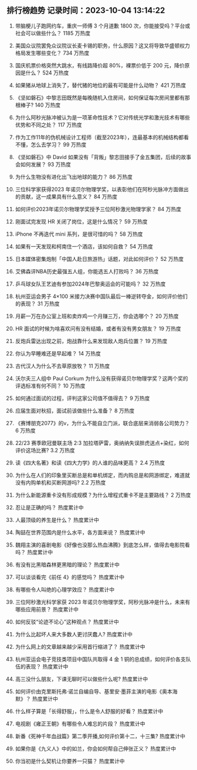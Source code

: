 
## 排行榜趋势 记录时间：2023-10-04 13:14:22
  
  1. 带脑梗儿子跑网约车，重庆一师傅 3 个月道歉 1800 次，你能接受吗？平台或社会可以做些什么？ 1185 万热度
    
  2. 美国众议院罢免众议院议长麦卡锡的职务，什么原因？这又将导致华盛顿权力格局发生哪些变化？ 734 万热度
    
  3. 国庆机票价格突然大跳水，有线路降价超 80%，裸票价低于 200 元，降价原因是什么？ 524 万热度
    
  4. 如果猪从地球上消失了，替代猪的地位的最有可能是什么动物？ 421 万热度
    
  5. 《坚如磐石》中黎志田既然是每晚随机入住房间，如何保证每次房间里都有那根棒子? 140 万热度
    
  6. 为什么阿秒光脉冲被认为是一项革命性技术？它对传统光学和激光技术有哪些优势和不同之处？ 117 万热度
    
  7. 作为工作11年的伪机械设计工程师（截至2023年），连最基本的机械结构都看不懂，怎么去学习？ 99 万热度
    
  8. 《坚如磐石》中 David 如果没有「背叛」黎志田接手了金五集团，后续的故事会如何发展？ 93 万热度
    
  9. 为什么生物没有进化出飞出地球的能力？ 86 万热度
    
  10. 三位科学家获得2023 年诺贝尔物理学奖，以表彰他们在阿秒光脉冲方面做出的贡献，这一成果具有什么意义？ 84 万热度
    
  11. 如何评价2023年诺贝尔物理学奖授予三位阿秒激光物理学家？ 84 万热度
    
  12. 刚面试完发现 HR 关闭了岗位，这是什么情况？ 59 万热度
    
  13. iPhone 不再迭代 mini 系列，是很可惜的吗？ 58 万热度
    
  14. 如果有一天发现和柯南住一个酒店，该如何自救？ 54 万热度
    
  15. 日本媒体密集炮制「中国人赴日旅游热」话题，对此如何评价？ 52 万热度
    
  16. 艾佛森评NBA历史最强五人组，你能选五人打败吗？ 36 万热度
    
  17. 乒乓球女队王艺迪有参加2024年巴黎奥运会的可能吗？ 32 万热度
    
  18. 杭州亚运会男子 4×100 米接力决赛中国队最后一棒逆转夺金，如何评价他们的表现？ 31 万热度
    
  19. 月薪一万在办公室上班和卖炸鸡一个月赚三万，你会选哪个？ 20 万热度
    
  20. HR 面试的时候为啥喜欢问有没有结婚，或者有没有男女朋友？ 19 万热度
    
  21. 反炮兵雷达出现之前，炮战靠什么来发现敌人炮兵位置？ 19 万热度
    
  22. 你认为早睡难还是早起难？ 14 万热度
    
  23. 古代汉人为什么不去草原放牧？ 11 万热度
    
  24. 沃尔夫三人组中 Paul Corkum 为什么没有获得诺贝尔物理学奖？这两个奖的评选标准有何不同？ 10 万热度
    
  25. 如何通过面试的过程，评判这家公司值不值得去？ 9 万热度
    
  26. 应届生面对秋招，面试前该做些什么准备？ 8 万热度
    
  27. 《赛博朋克2077》的v，为什么不能自立门派，联合底层来消弱各公司势力？ 6 万热度
    
  28. 22/23 赛季欧冠曼联主场 2:3 加拉塔萨雷，奥纳纳失误胖虎送点+染红，如何评价这场比赛? 3.2 万热度
    
  29. 读《四大名著》和读《四大力学》的人谁的品味更高？ 2.4 万热度
    
  30. 为什么在人们的印象里买断总是和单机绑定，而内购总是和网游绑定，难道就没有内购单机和买断网游吗? 2.2 万热度
    
  31. 为什么新能源重卡没有形成规模？为什么增程式重卡不是主要路线？ 2 万热度
    
  32. 忍让是正确的吗？ 热度累计中
    
  33. 人最顶级的养生是什么？ 热度累计中
    
  34. 陶喆在世界范围内是什么水平，各方面来说？ 热度累计中
    
  35. 魏翔主演的喜剧电影《好像也没那么热血沸腾》到底怎么样，值得去电影院看吗？ 热度累计中
    
  36. 有没有比黑暗森林更黑暗的理论？ 热度累计中
    
  37. 可以谈谈看完《前任 4》的感觉吗？ 热度累计中
    
  38. 有哪些令人叫绝的心理学效应？ 热度累计中
    
  39. 三位阿秒激光科学家获 2023 年诺贝尔物理学奖，阿秒光脉冲是什么，未来有哪些应用前景？ 热度累计中
    
  40. 如何反驳“论迹不论心”这种观点？ 热度累计中
    
  41. 为什么比起坏人来大多数人更讨厌蠢人? 热度累计中
    
  42. 为什么网上的文章越来越少采用首行缩进了？ 热度累计中
    
  43. 杭州亚运会电子竞技类项目中国队共取得 4 金 1 铜的总成绩，如何评价各支队伍的表现？ 热度累计中
    
  44. 高三没什么朋友，下课无聊时可以做些什么呢? 热度累计中
    
  45. 如何评价由克里斯托弗·诺兰自编自导、基里安·墨菲主演的电影《奥本海默》？ 热度累计中
    
  46. 什么样子算是「长得舒服」，什么是令人舒服的好看？ 热度累计中
    
  47. 电视剧《雍正王朝》有哪些令人难忘的片段？ 热度累计中
    
  48. 新番《死神千年血战篇》第二季开播,如何评价第十二，十三集? 热度累计中
    
  49. 如果你是《九义人》中的如兰，你会如何帮自己伸张正义？ 热度累计中
    
  50. 你当初是什么契机让你要养一只猫？ 热度累计中
    